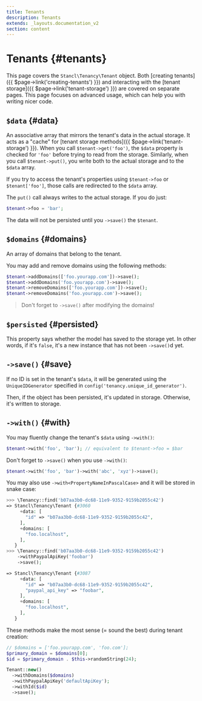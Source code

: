 ```yaml
---
title: Tenants
description: Tenants
extends: _layouts.documentation_v2
section: content
---
```


# Tenants {#tenants}

This page covers the `Stancl\Tenancy\Tenant` object. Both [creating tenants]({{ $page->link('creating-tenants') }}) and interacting with the [tenant storage]({{ $page->link('tenant-storage') }}) are covered on separate pages. This page focuses on advanced usage, which can help you with writing nicer code.

## `$data` {#data}

An associative array that mirrors the tenant's data in the actual storage. It acts as a "cache" for [tenant storage methods]({{ $page->link('tenant-storage') }}). When you call `$tenant->get('foo')`, the `$data` property is checked for `'foo'` before trying to read from the storage. Similarly, when you call `$tenant->put()`, you write both to the actual storage and to the `$data` array.

If you try to access the tenant's properties using `$tenant->foo` or `$tenant['foo']`, those calls are redirected to the `$data` array.

The `put()` call always writes to the actual storage. If you do just:
```php
$tenant->foo = 'bar';
```
The data will not be persisted until you `->save()` the `$tenant`.

## `$domains` {#domains}

An array of domains that belong to the tenant.

You may add and remove domains using the following methods:

```php
$tenant->addDomains(['foo.yourapp.com'])->save();
$tenant->addDomains('foo.yourapp.com')->save();
$tenant->removeDomains(['foo.yourapp.com'])->save();
$tenant->removeDomains('foo.yourapp.com')->save();
```

> Don't forget to `->save()` after modifying the domains!

## `$persisted` {#persisted}

This property says whether the model has saved to the storage yet. In other words, if it's `false`, it's a new instance that has not been `->save()`d yet.

## `->save()` {#save}

If no ID is set in the tenant's `$data`, it will be generated using the `UniqueIDGenerator` specified in `config('tenancy.unique_id_generator')`.

Then, if the object has been persisted, it's updated in storage. Otherwise, it's written to storage.

## `->with()` {#with}

You may fluently change the tenant's `$data` using `->with()`:
```php
$tenant->with('foo', 'bar'); // equivalent to $tenant->foo = $bar
```

Don't forget to `->save()` when you use `->with()`:
```php
$tenant->with('foo', 'bar')->with('abc', 'xyz')->save();
```

You may also use `->with<PropertyNameInPascalCase>` and it will be stored in snake case:
```php
>>> \Tenancy::find('b07aa3b0-dc68-11e9-9352-9159b2055c42')
=> Stancl\Tenancy\Tenant {#3060
     +data: [
       "id" => "b07aa3b0-dc68-11e9-9352-9159b2055c42",
     ],
     +domains: [
       "foo.localhost",
     ],
   }
>>> \Tenancy::find('b07aa3b0-dc68-11e9-9352-9159b2055c42')
    ->withPaypalApiKey('foobar')
    ->save();

=> Stancl\Tenancy\Tenant {#3087
     +data: [
       "id" => "b07aa3b0-dc68-11e9-9352-9159b2055c42",
       "paypal_api_key" => "foobar",
     ],
     +domains: [
       "foo.localhost",
     ],
   }
```

These methods make the most sense (= sound the best) during tenant creation:

```php
// $domains = ['foo.yourapp.com', 'foo.com'];
$primary_domain = $domains[0];
$id = $primary_domain . $this->randomString(24);

Tenant::new()
  ->withDomains($domains)
  ->withPaypalApiKey('defaultApiKey');
  ->withId($id)
  ->save();
```